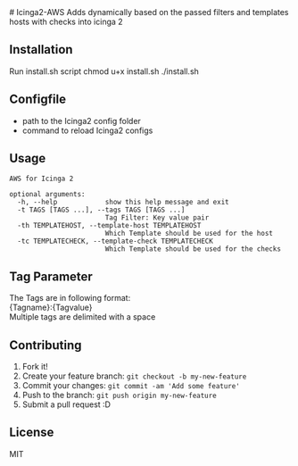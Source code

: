 <snippet>
  <content>
# Icinga2-AWS
Adds dynamically based on the passed filters and templates hosts with checks into icinga 2

## Installation
Run install.sh script
    chmod u+x install.sh
    ./install.sh

## Configfile
- path to the Icinga2 config folder
- command to reload Icinga2 configs

## Usage
    AWS for Icinga 2
    
    optional arguments:
      -h, --help            show this help message and exit
      -t TAGS [TAGS ...], --tags TAGS [TAGS ...]
                            Tag Filter: Key value pair
      -th TEMPLATEHOST, --template-host TEMPLATEHOST
                            Which Template should be used for the host
      -tc TEMPLATECHECK, --template-check TEMPLATECHECK
                            Which Template should be used for the checks
                
## Tag Parameter
The Tags are in following format:  
{Tagname}:{Tagvalue}  
Multiple tags are delimited with a space  

## Contributing
1. Fork it!
2. Create your feature branch: `git checkout -b my-new-feature`
3. Commit your changes: `git commit -am 'Add some feature'`
4. Push to the branch: `git push origin my-new-feature`
5. Submit a pull request :D


## License
MIT
</content>
</snippet>

